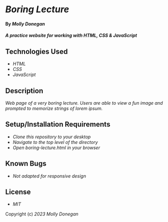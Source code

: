 # _Boring Lecture_

#### By _**Molly Donegan**_

#### _A practice website for working with HTML, CSS & JavaScript_

## Technologies Used

* _HTML_
* _CSS_
* _JavaScript_

## Description

_Web page of a very boring lecture. Users are able to view a fun image and prompted to memorize strings of lorem ipsum._

## Setup/Installation Requirements

* _Clone this repository to your desktop_
* _Navigate to the top level of the directory_
* _Open boring-lecture.html in your browser_

## Known Bugs

* _Not adapted for responsive design_

## License

* _MIT_

Copyright (c) _2023_ _Molly Donegan_
